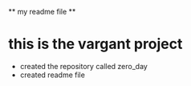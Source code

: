** my readme file **
# this is the vargant project
* created the repository called zero_day
* created readme file
